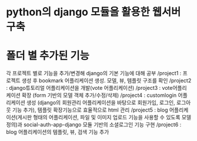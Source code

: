 # python의 django 모듈을 활용한 웹서버 구축
폴더 별 추가된 기능
========
각 프로젝트 별로 기능을 추가/변경해 django의 기본 기능에 대해 공부
/project1 : 프로젝트 생성 후 bookmark 어플리케이션 생성. 모델, 뷰, 템플릿 구조를 확인
/project2 : django튜토리얼 어플리케이션을 개발(vote 어플리케이션)
/project3 : vote어플리케이션 확장 (form 기반의 모델 객체 추가/수정/삭제)
/project4 : customlogin 어플리케이션 생성 (django의 회원관리 어플리케이션을 바탕으로 회원가입, 로그인, 로그아웃 기능 추가), 템플릿 확장기능으로 효율적으로 html 관리
/project5 : blog 어플리케이션(게시판 형태의 어플리케이션, 파일 및 이미지 업로드 기능을 사용할 수 있도록 모델 정의)과 social-auth-app-django 모듈 기반의 소셜로그인 기능 구현
/project6 : blog 어플리케이션의 템플릿, 뷰, 검색 기능 추가
